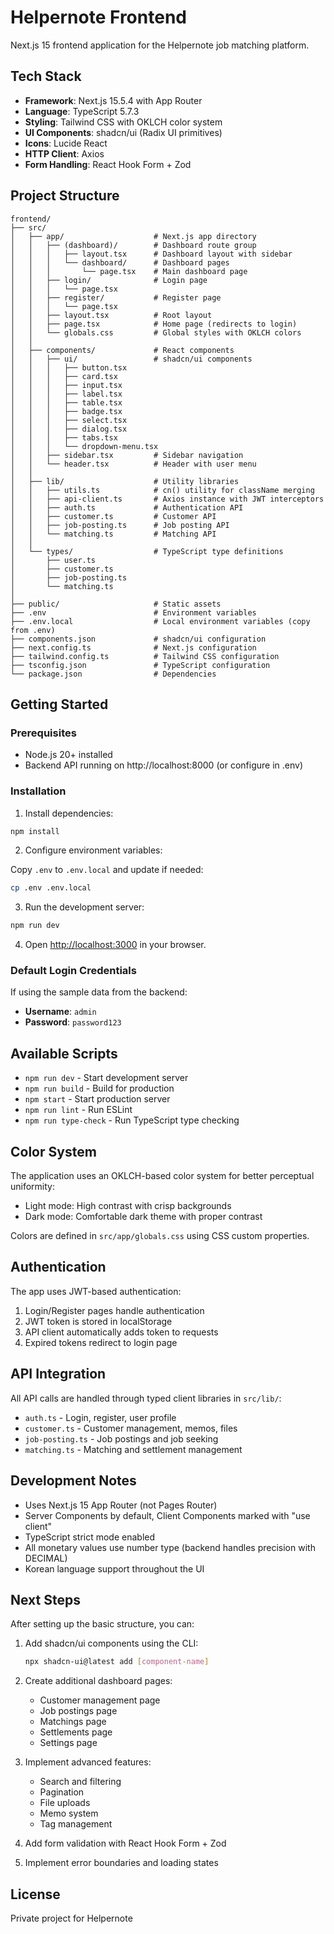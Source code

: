 # Helpernote Frontend

Next.js 15 frontend application for the Helpernote job matching platform.

## Tech Stack

- **Framework**: Next.js 15.5.4 with App Router
- **Language**: TypeScript 5.7.3
- **Styling**: Tailwind CSS with OKLCH color system
- **UI Components**: shadcn/ui (Radix UI primitives)
- **Icons**: Lucide React
- **HTTP Client**: Axios
- **Form Handling**: React Hook Form + Zod

## Project Structure

```
frontend/
├── src/
│   ├── app/                    # Next.js app directory
│   │   ├── (dashboard)/        # Dashboard route group
│   │   │   ├── layout.tsx      # Dashboard layout with sidebar
│   │   │   └── dashboard/      # Dashboard pages
│   │   │       └── page.tsx    # Main dashboard page
│   │   ├── login/              # Login page
│   │   │   └── page.tsx
│   │   ├── register/           # Register page
│   │   │   └── page.tsx
│   │   ├── layout.tsx          # Root layout
│   │   ├── page.tsx            # Home page (redirects to login)
│   │   └── globals.css         # Global styles with OKLCH colors
│   │
│   ├── components/             # React components
│   │   ├── ui/                 # shadcn/ui components
│   │   │   ├── button.tsx
│   │   │   ├── card.tsx
│   │   │   ├── input.tsx
│   │   │   ├── label.tsx
│   │   │   ├── table.tsx
│   │   │   ├── badge.tsx
│   │   │   ├── select.tsx
│   │   │   ├── dialog.tsx
│   │   │   ├── tabs.tsx
│   │   │   └── dropdown-menu.tsx
│   │   ├── sidebar.tsx         # Sidebar navigation
│   │   └── header.tsx          # Header with user menu
│   │
│   ├── lib/                    # Utility libraries
│   │   ├── utils.ts            # cn() utility for className merging
│   │   ├── api-client.ts       # Axios instance with JWT interceptors
│   │   ├── auth.ts             # Authentication API
│   │   ├── customer.ts         # Customer API
│   │   ├── job-posting.ts      # Job posting API
│   │   └── matching.ts         # Matching API
│   │
│   └── types/                  # TypeScript type definitions
│       ├── user.ts
│       ├── customer.ts
│       ├── job-posting.ts
│       └── matching.ts
│
├── public/                     # Static assets
├── .env                        # Environment variables
├── .env.local                  # Local environment variables (copy from .env)
├── components.json             # shadcn/ui configuration
├── next.config.ts              # Next.js configuration
├── tailwind.config.ts          # Tailwind CSS configuration
├── tsconfig.json               # TypeScript configuration
└── package.json                # Dependencies

```

## Getting Started

### Prerequisites

- Node.js 20+ installed
- Backend API running on http://localhost:8000 (or configure in .env)

### Installation

1. Install dependencies:

```bash
npm install
```

2. Configure environment variables:

Copy `.env` to `.env.local` and update if needed:

```bash
cp .env .env.local
```

3. Run the development server:

```bash
npm run dev
```

4. Open [http://localhost:3000](http://localhost:3000) in your browser.

### Default Login Credentials

If using the sample data from the backend:

- **Username**: `admin`
- **Password**: `password123`

## Available Scripts

- `npm run dev` - Start development server
- `npm run build` - Build for production
- `npm start` - Start production server
- `npm run lint` - Run ESLint
- `npm run type-check` - Run TypeScript type checking

## Color System

The application uses an OKLCH-based color system for better perceptual uniformity:

- Light mode: High contrast with crisp backgrounds
- Dark mode: Comfortable dark theme with proper contrast

Colors are defined in `src/app/globals.css` using CSS custom properties.

## Authentication

The app uses JWT-based authentication:

1. Login/Register pages handle authentication
2. JWT token is stored in localStorage
3. API client automatically adds token to requests
4. Expired tokens redirect to login page

## API Integration

All API calls are handled through typed client libraries in `src/lib/`:

- `auth.ts` - Login, register, user profile
- `customer.ts` - Customer management, memos, files
- `job-posting.ts` - Job postings and job seeking
- `matching.ts` - Matching and settlement management

## Development Notes

- Uses Next.js 15 App Router (not Pages Router)
- Server Components by default, Client Components marked with "use client"
- TypeScript strict mode enabled
- All monetary values use number type (backend handles precision with DECIMAL)
- Korean language support throughout the UI

## Next Steps

After setting up the basic structure, you can:

1. Add shadcn/ui components using the CLI:
   ```bash
   npx shadcn-ui@latest add [component-name]
   ```

2. Create additional dashboard pages:
   - Customer management page
   - Job postings page
   - Matchings page
   - Settlements page
   - Settings page

3. Implement advanced features:
   - Search and filtering
   - Pagination
   - File uploads
   - Memo system
   - Tag management

4. Add form validation with React Hook Form + Zod

5. Implement error boundaries and loading states

## License

Private project for Helpernote
